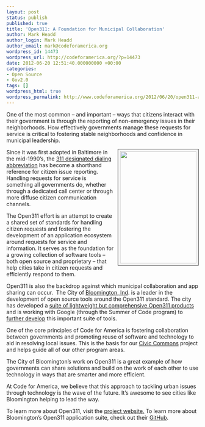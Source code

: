 ```yaml
---
layout: post
status: publish
published: true
title: 'Open311: A Foundation for Municipal Collaboration'
author: Mark Headd
author_login: Mark Headd
author_email: mark@codeforamerica.org
wordpress_id: 14473
wordpress_url: http://codeforamerica.org/?p=14473
date: 2012-06-20 12:51:40.000000000 +00:00
categories:
- Open Source
- Gov2.0
tags: []
wordpress_html: true
wordpress_permalink: http://www.codeforamerica.org/2012/06/20/open311-a-foundation-for-municipal-collaboration/
---
```


<p>One of the most common – and important – ways that citizens interact with their government is through the reporting of non-emergency issues in their neighborhoods. How effectively governments manage these requests for service is critical to fostering stable neighborhoods and confidence in municipal leadership.</p>
<p><img alt="" height="294" src="http://codeforamerica.org/wp-content/uploads/2012/06/open311.png" style="float: right; padding: 5px; margin-left: 10px; border: 1px solid;" title="Open311 App from Bloomington" width="200"/></p>
<p>Since it was first adopted in Baltimore in the mid-1990’s, the <a href="http://transition.fcc.gov/Bureaus/Common_Carrier/News_Releases/2000/nrc0036a.html">311 designated dialing abbreviation</a> has become a shorthand reference for citizen issue reporting. Handling requests for service is something all governments do, whether through a dedicated call center or through more diffuse citizen communication channels.</p>
<p>The Open311 effort is an attempt to create a shared set of standards for handling citizen requests and fostering the development of an application ecosystem around requests for service and information. It serves as the foundation for a growing collection of software tools – both open source and proprietary – that help cities take in citizen requests and efficiently respond to them.</p>
<p>Open311 is also the backdrop against which municipal collaboration and app sharing can occur.  The City of <a href="http://bloomington.in.gov/">Bloomington, Ind</a>. is a leader in the development of open source tools around the Open311 standard. The city has developed a <a href="https://github.com/City-of-Bloomington">suite of lightweight but comprehensive Open311 products</a> and is working with Google (through the Summer of Code program) to <a href="http://bloomington.in.gov/documents/viewDocument.php?document_id=6611">further develop</a> this important suite of tools.</p>
<p>One of the core principles of Code for America is fostering collaboration between governments and promoting reuse of software and technology to aid in resolving local issues. This is the basis for our <a href="http://civiccommons.org/">Civic Commons</a> project and helps guide all of our other program areas.</p>
<p>The City of Bloomington’s work on Open311 is a great example of how governments can share solutions and build on the work of each other to use technology in ways that are smarter and more efficient.</p>
<p>At Code for America, we believe that this approach to tackling urban issues through technology is the wave of the future. It’s awesome to see cities like Bloomington helping to lead the way.</p>
<p>To learn more about Open311, visit the <a href="http://open311.org/">project website.</a> To learn more about Bloomington’s Open311 application suite, check out their <a href="https://github.com/City-of-Bloomington">GitHub</a>.</p>
